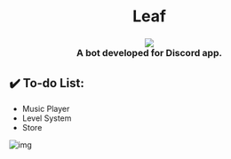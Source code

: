 <h1 align="center">Leaf</h1>

<h3 align="center">
  <img src="https://i.imgur.com/QACqsyz.png"><br>
  A bot developed for Discord app.
</h3> 

## :heavy_check_mark: To-do List:
* Music Player
* Level System
* Store

![img](https://i.imgur.com/wkBRfd9.png)
